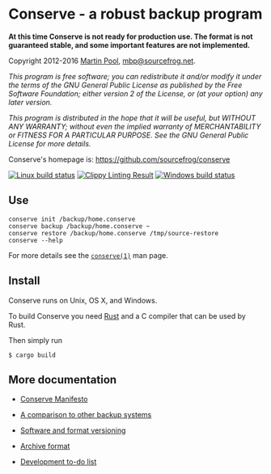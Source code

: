 # Conserve - a robust backup program

**At this time Conserve is not ready for production use.  The format is
not guaranteed stable, and some important features are not implemented.**

Copyright 2012-2016 [Martin Pool][sourcefrog], mbp@sourcefrog.net.

_This program is free software; you can redistribute it and/or
modify it under the terms of the GNU General Public License
as published by the Free Software Foundation; either version 2
of the License, or (at your option) any later version._

_This program is distributed in the hope that it will be useful,
but WITHOUT ANY WARRANTY; without even the implied warranty of
MERCHANTABILITY or FITNESS FOR A PARTICULAR PURPOSE.  See the
GNU General Public License for more details._

Conserve's homepage is: <https://github.com/sourcefrog/conserve>

[![Linux build status](https://travis-ci.org/sourcefrog/conserve.svg)](https://travis-ci.org/sourcefrog/conserve)
[![Clippy Linting Result](https://clippy.bashy.io/github/sourcefrog/conserve/master/badge.svg)](https://clippy.bashy.io/github/sourcefrog/conserve/master/log)
[![Windows build status](https://ci.appveyor.com/api/projects/status/uw61cgrek8ykfi7g?svg=true)](https://ci.appveyor.com/project/sourcefrog/conserve)


## Use

    conserve init /backup/home.conserve
    conserve backup /backup/home.conserve ~
    conserve restore /backup/home.conserve /tmp/source-restore
    conserve --help

For more details see the
[`conserve(1)`](https://github.com/sourcefrog/conserve/blob/master/man/conserve.asciidoc)
man page.

## Install

Conserve runs on Unix, OS X, and Windows.

To build Conserve you need [Rust][rust] and a C compiler that can be used by
Rust.

Then simply run

    $ cargo build

[rust]: https://rust-lang.org/
[sourcefrog]: http://sourcefrog.net/

## More documentation

 * [Conserve Manifesto](doc/manifesto.md)

 * [A comparison to other backup systems](
   https://github.com/sourcefrog/conserve/wiki/Compared-to-others)

 * [Software and format versioning](doc/versioning.md)

 * [Archive format](doc/format.md)

 * [Development to-do list](https://github.com/sourcefrog/conserve/wiki/TODO)
